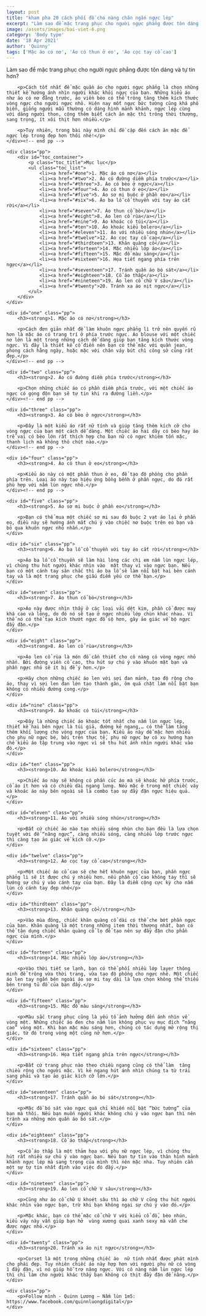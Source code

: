 ```yaml
---
layout: post
title: "kham pha 20 cách phối đồ cho nàng chân ngắn ngực lép"
excerpt: "Làm sao để mặc trang phục cho người ngực phẳng được tôn dáng và tự tin hơn?"
image: /assets/images/bai-viet-6.png
category: 'Body type'
date: '18 Apr 2021'
author: 'Quinny'
tags: ['Mặc áo có nơ', 'Áo có thun ở eo', 'Áo cọc tay cổ cao']
---
```


<div class="blog-content">
    <div class="pp">
        <p>Làm sao để mặc trang phục cho người ngực phẳng được tôn dáng và tự tin hơn?</p>

        <p>Cách tốt nhất để mặc quần áo cho người ngực phẳng là chọn những thiết kế hướng ánh nhìn người khác khỏi ngực của bạn. Những kiểu áo như áo có nơ đằng trước, áo viền bèo có thể trông tăng thêm kích thước vòng ngực cho người ngực nhỏ. Hiện nay mốt ngực bức tường cũng khá phổ biến, giống người mẫu thường có dáng hình mảnh khảnh, ngực lép cùng với dáng người thon, cộng thêm biết cách ăn mặc thì trông thời thượng, sang trọng, ít xôi thịt hơn nhiều.</p>

        <p>Tuy nhiên, trong bài này mình chỉ đề cập đến cách ăn mặc để ngực lép trong đẹp hơn thôi nhé!</p>
    </div><!-- end pp -->

    <div class="pp">
        <div id="toc_container">
            <p class="toc_title">Mục lục</p>
            <ul class="toc_list">
                <li><a href="#one">1. Mặc áo có nơ</a></li>
                <li><a href="#two">2. Áo có đường diềm phía trước</a></li>
                <li><a href="#three">3. Áo có bèo ở ngực</a></li>
                <li><a href="#four">4. Áo có thun ở eo</a></li>
                <li><a href="#five">5. Áo sơ mi buộc ở phần eo</a></li>
                <li><a href="#six">6. Áo ba lỗ cổ thuyền với tay áo cắt rời</a></li>
                <li><a href="#seven">7. Áo thun cổ bò</a></li>
                <li><a href="#eight">8. Áo len cổ rùa</a></li>
                <li><a href="#nine">9. Áo khoác có túi</a></li>
                <li><a href="#ten">10. Áo khoác kiểu bolero</a></li>
                <li><a href="#eleven">11. Áo với nhiều sóng nhún</a></li>
                <li><a href="#twelve">12. Áo cọc tay cổ cao</a></li>
                <li><a href="#thirdteen">13. Khăn quàng cổ</a></li>
                <li><a href="#forteen">14. Mặc nhiều lớp áo</a></li>
                <li><a href="#fifteen">15. Mặc đồ màu sáng</a></li>
                <li><a href="#sixteen">16. Họa tiết ngang phía trên ngực</a></li>
                <li><a href="#seventeen">17. Tránh quần áo bó sát</a></li>
                <li><a href="#eighteen">18. Cổ áo thấp</a></li>
                <li><a href="#nineteen">19. Áo len cổ chữ V sâu</a></li>
                <li><a href="#twenty">20. Tránh xa áo nịt ngực</a></li>
            </ul>
        </div>
    </div>

    <div id="one" class="pp">
        <h3><strong>1. Mặc áo có nơ</strong></h3>

        <p>Cách đơn giản nhất để làm khuôn ngực phẳng lì trở nên quyến rũ hơn là mặc áo có trang trí ở phía trước ngực. Áo blouse với một chiếc nơ lớn là một trong những cách dễ dàng giúp bạn tăng kích thước vòng ngực. Vì đây là thiết kế cổ điển nên bạn có thể mặc với quần jean, phong cách hằng ngày, hoặc mặc với chân váy bút chì công sở cũng rất đẹp.</p>
    </div><!-- end pp -->

    <div id="two" class="pp">
        <h3><strong>2. Áo có đường diềm phía trước</strong></h3>

        <p>Chọn những chiếc áo có phần diềm phía trước, với một chiếc áo ngực có gọng độn bạn sẽ tự tin khi ra đường liền.</p>
    </div><!-- end pp -->

    <div id="three" class="pp">
        <h3><strong>3. Áo có bèo ở ngực</strong></h3>

        <p>Đây là một kiểu áo rất nữ tính và giúp tăng thêm kích cỡ cho vòng ngực của bạn một cách dễ dàng. Một chiếc áo hai dây có bèo hay áo trễ vai có bèo lớn rất thích hợp cho bạn nữ có ngực khiêm tốn mặc, thanh lịch mà không thô chút nào.</p>
    </div><!-- end pp -->

    <div id="four" class="pp">
        <h3><strong>4. Áo có thun ở eo</strong></h3>

        <p>Kiểu áo này có một phần thun ở eo, để tạo độ phồng cho phần phía trên. Loại áo này tạo hiệu ứng bồng bềnh ở phần ngực, do đó rất phù hợp với nấm lùn ngực nhỏ.</p>
    </div><!-- end pp -->

    <div id="five" class="pp">
        <h3><strong>5. Áo sơ mi buộc ở phần eo</strong></h3>

        <p>Bạn có thể mua một chiếc sơ mi sau đó buộc 2 vạt áo lại ở phần eo, điều này sẽ hướng ánh mắt chú ý vào chiếc nơ buộc trên eo bạn và bỏ qua khuôn ngực nhỏ nhắn.</p>
    </div>

    <div id="six" class="pp">
        <h3><strong>6. Áo ba lỗ cổ thuyền với tay áo cắt rời</strong></h3>

        <p>Áo ba lỗ cổ thuyền sẽ làm hài lòng các chị em nấm lùn ngực lép, vì chúng thu hút người khác nhìn vào  mặt thay vì vào ngực bạn. Nếu bạn có một cánh tay săn chắc thì áo ba lỗ sẽ làm nổi bật hai bên cánh tay và là một trang phục che giấu điểm yếu cơ thể bạn.</p>
    </div>

    <div id="seven" class="pp">
        <h3><strong>7. Áo thun cổ bò</strong></h3>

        <p>Áo này được nhìn thấy ở các loại vải dệt kim, phần cổ được may khá cao và lỏng, do đó nó sẽ tạo ở ngực nhiều lớp chùn khác nhau. Vì thế nó có thể tạo kích thướt ngực đồ sộ hơn, gây ảo giác về bộ ngực đầy đặn.</p>
    </div>

    <div id="eight" class="pp">
        <h3><strong>8. Áo len cổ rùa</strong></h3>

        <p>Áo len cổ rùa là món đồ cần thiết cho cô nàng có vòng ngực nhỏ nhắn. Bởi đường viền cổ cao, thu hút sự chú ý vào khuôn mặt bạn và phần ngực nhỏ sẽ ít bị để ý hơn.</p>

        <p>Hãy chọn những chiếc áo len với sợi đan mảnh, tạo độ rộng cho áo, thay vì sợi len đan lớn tạo thành gân, ôm quá chặt làm nổi bật bạn không có nhiều đường cong.</p>
    </div>

    <div id="nine" class="pp">
        <h3><strong>9. Áo khoác có túi</strong></h3>

        <p>Đây là những chiếc áo khoác tốt nhất cho nấm lùn ngực lép, thiết kế hai bên ngực là túi giả, đường kẻ ngang,… có thể làm tăng thêm khối lượng cho vòng ngực của bạn. Kiểu áo này dễ mặc hơn nhiều cho phụ nữ ngực bé, bởi trên thực tế, phụ nữ ngực bự có xu hướng hạn chế kiểu áo tập trung vào ngực vì sẽ thu hút ánh nhìn người khác vào đó.</p>
    </div>

    <div id="ten" class="pp">
        <h3><strong>10. Áo khoác kiểu bolero</strong></h3>

        <p>Chiếc áo này sẽ không có phần cúc áo mà sẽ khoác hở phía trước, cổ áo ít hơn và có chiều dài ngang lưng. Nếu mặc ở trong một chiếc váy và khoác áo này bên ngoài sẽ là combo tạo sự đầy đặn ngực hiệu quả.</p>
    </div>

    <div id="eleven" class="pp">
        <h3><strong>11. Áo với nhiều sóng nhún</strong></h3>

        <p>Bất cứ chiếc áo nào tạo nhiều sóng nhùn cho bạn đều là lựa chọn tuyệt vời để “nâng ngực”, càng nhiều sóng, càng nhiều lớp trước ngực thì càng tạo ảo giác về kích cỡ.</p>
    </div>

    <div id="twelve" class="pp">
        <h3><strong>12. Áo cọc tay cổ cao</strong></h3>

        <p>Một chiếc áo cổ cao sẽ che hết khuôn ngực của bạn, phần ngực phẳng lì sẽ ít được chú ý nhiều hơn. nếu phần cổ cao không tay thì sẽ hướng sự chú ý vào cánh tay của bạn. Đây là điểm cộng cực kỳ cho nấm lùn có cánh tay đẹp nhé</p>
    </div>

    <div id="thirdteen" class="pp">
        <h3><strong>13. Khăn quàng cổ</strong></h3>

        <p>Vào mùa đông, chiếc khăn quàng cổ dài có thể che bớt phần ngực của bạn. Khăn quàng là một trong những item thời thượng nhất, bạn có thể tận dụng chiếc khăn quàng cổ lọ để tạo nên sự đầy đặn cho phần ngực của mình.</p>
    </div>

    <div id="forteen" class="pp">
        <h3><strong>14. Mặc nhiều lớp áo</strong></h3>

        <p>Vào thời tiết se lạnh, bạn có thể phối nhiều lớp layer thông minh để trông vừa thời trang, vừa tạo độ phồng cho ngực nhé. Một chiếc áo len tay ngắn bên ngoài áo sơ mi tay dài là lựa chọn không thể thiếu bên trong tủ đồ của bạn đấy.</p>
    </div>

    <div id="fifteen" class="pp">
        <h3><strong>15. Mặc đồ màu sáng</strong></h3>

        <p>Màu sắc trang phục cũng là yếu tố ảnh hưởng đến ánh nhìn về vòng một. Những chiếc áo đen cho nấm lùn không phục vụ mục đích “nâng cao” vòng một. Khi bạn mặc màu sáng hơn, chúng có tác dụng mở rộng thị giác, từ đó trong vòng một cũng nở hơn.</p>
    </div>

    <div id="sixteen" class="pp">
        <h3><strong>16. Họa tiết ngang phía trên ngực</strong></h3>

        <p>Bất cứ trang phục nào theo chiều ngang cũng có thể làm  tăng chiều rộng cho người mặc. Vì kẻ ngang hút ánh nhìn chúng ta từ trái sang phải và tạo ảo giác kích cỡ lớn.</p>
    </div>

    <div id="seventeen" class="pp">
        <h3><strong>17. Tránh quần áo bó sát</strong></h3>

        <p>Mặc đồ bó sát vào ngực quá chỉ khiến nổi bật “bức tường” của bạn mà thôi. Nếu bạn muốn người khác không chú ý vào ngực bạn thì nên tránh xa những món quần áo bó sát.</p>
    </div>

    <div id="eighteen" class="pp">
        <h3><strong>18. Cổ áo thấp</strong></h3>

        <p>Cổ áo thấp là một thảm họa với phụ nữ ngực lép, vì chúng thu hút rất nhiều sự chú ý vào ngực bạn. Nếu bạn tự tin vào thân hình mảnh khảnh ngực lép mà sang trọng của mình thì nên mặc nha. Tuy nhiên cần một sự tự tin nhất định vào việc đó đấy.</p>
    </div>

    <div id="nineteen" class="pp">
        <h3><strong>19. Áo len cổ chữ V sâu</strong></h3>

        <p>Cũng như áo cổ chữ U khoét sâu thì áo chữ V cũng thu hút người khác nhìn vào ngực bạn, trừ khi bạn không ngại sự chú ý vào đó.</p>

        <p>Mặc khác, bạn có thể mặc cổ chữ V với kiểu cổ đổ, bèo nhún, kiểu váy này vẫn giúp bạn hở  vùng xương quai xanh sexy mà vẫn che được ngực nhỏ.</p>
    </div>

    <div id="twenty" class="pp">
        <h3><strong>20. Tránh xa áo nịt ngực</strong></h3>

        <p>Corset là một trong những chiếc áo  nữ tính nhất được phát mình cho phái đẹp. Tuy nhiên chiếc áo này hợp hơn với người phụ nữ có vòng 1 đầy đặn, vì nó giúp hỗ trợ nâng ngực. Với cô nàng nấm lùn ngực lép thì chỉ làm cho người khác thấy bạn không có thịt đầy đặn để nâng.</p>
    </div>

    <div class="pp">
        <p>Follow mình - Quinn Lương – Nấm lùn 1m5: https://www.facebook.com/quinnluongdigital</p>
    </div>
</div><!-- end content -->